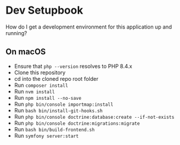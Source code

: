# Dev Setupbook

How do I get a development environment for this application up and running?


## On macOS

- Ensure that `php --version` resolves to PHP 8.4.x
- Clone this repository
- cd into the cloned repo root folder
- Run `composer install`
- Run `nvm install`
- Run `npm install --no-save`
- Run `php bin/console importmap:install`
- Run `bash bin/install-git-hooks.sh`
- Run `php bin/console doctrine:database:create --if-not-exists`
- Run `php bin/console doctrine:migrations:migrate`
- Run `bash bin/build-frontend.sh`
- Run `symfony server:start`
